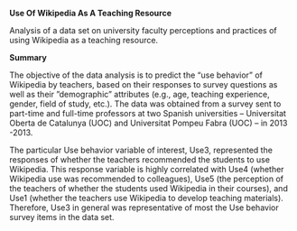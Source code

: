 **Use Of Wikipedia As A Teaching Resource**

Analysis of a data set on university faculty perceptions and practices of using Wikipedia as a teaching resource.

**Summary**

The objective of the data analysis is to predict the “use behavior” of Wikipedia by teachers, based on their responses
to survey questions as well as their ”demographic” attributes (e.g., age, teaching experience, gender, field of study,
etc.). The data was obtained from a survey sent to part-time and full-time professors at two Spanish universities – 
Universitat Oberta de Catalunya (UOC) and Universitat Pompeu Fabra (UOC) – in 2013 -2013.

The particular Use behavior variable of interest, Use3, represented the responses of whether the teachers recommended
the students to use Wikipedia. This response variable is highly correlated with Use4 (whether Wikipedia use was
recommended to colleagues), Use5 (the perception of the teachers of whether the students used Wikipedia in their
courses), and Use1 (whether the teachers use Wikipedia to develop teaching materials). Therefore, Use3 in general was
representative of most the Use behavior survey items in the data set.
